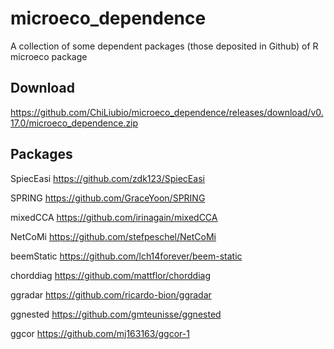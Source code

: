 # microeco_dependence

A collection of some dependent packages (those deposited in Github) of R microeco package

## Download
https://github.com/ChiLiubio/microeco_dependence/releases/download/v0.17.0/microeco_dependence.zip

## Packages

SpiecEasi https://github.com/zdk123/SpiecEasi

SPRING  https://github.com/GraceYoon/SPRING

mixedCCA  https://github.com/irinagain/mixedCCA

NetCoMi  https://github.com/stefpeschel/NetCoMi

beemStatic  https://github.com/lch14forever/beem-static

chorddiag  https://github.com/mattflor/chorddiag

ggradar  https://github.com/ricardo-bion/ggradar

ggnested  https://github.com/gmteunisse/ggnested

ggcor  https://github.com/mj163163/ggcor-1

